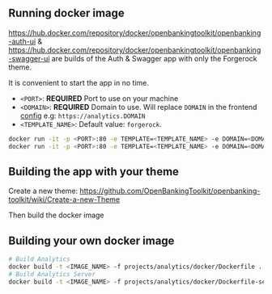 ## Running docker image

<https://hub.docker.com/repository/docker/openbankingtoolkit/openbanking-auth-ui> & <https://hub.docker.com/repository/docker/openbankingtoolkit/openbanking-swagger-ui> are builds of the Auth & Swagger app with only the Forgerock theme.

It is convenient to start the app in no time.

- `<PORT>`: **REQUIRED** Port to use on your machine
- `<DOMAIN>`: **REQUIRED** Domain to use. Will replace `DOMAIN` in the frontend [config](./forgerock-openbanking-ui/projects/auth/docker/deployment-settings.js) e.g: `https://analytics.DOMAIN`
- `<TEMPLATE_NAME>`: Default value: `forgerock`.

```bash
docker run -it -p <PORT>:80 -e TEMPLATE=<TEMPLATE_NAME> -e DOMAIN=<DOMAIN> openbankingtoolkit/openbanking-auth-ui
docker run -it -p <PORT>:80 -e TEMPLATE=<TEMPLATE_NAME> -e DOMAIN=<DOMAIN> openbankingtoolkit/openbanking-swagger-ui
```

## Building the app with your theme

Create a new theme: <https://github.com/OpenBankingToolkit/openbanking-toolkit/wiki/Create-a-new-Theme>

Then build the docker image

## Building your own docker image

```bash
# Build Analytics
docker build -t <IMAGE_NAME> -f projects/analytics/docker/Dockerfile .
# Build Analytics Server
docker build -t <IMAGE_NAME> -f projects/analytics/docker/Dockerfile-server .
```
